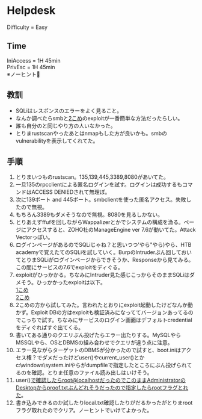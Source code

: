 # Helpdesk
Difficulty = Easy

## Time
IniAccess = 1H 45min  
PrivEsc = 1H 45min  
※ノーヒント👏

## 教訓
- SQLiはレスポンスのエラーをよく見ること。
- なんか調べたらsmbと[2こめ](https://github.com/PeterSufliarsky/exploits/blob/master/CVE-2014-5301.py)のexploitが一番簡単な方法だったらしい。
- 誰も自分のと同じやり方の人いなかった。
- とりまrustscanやったあとはnmapもした方が良いかも。smbのvulnerabilityを表示してくれてた。

## 手順
1. とりまいつものrustscan。135,139,445,3389,8080があいてた。
2. 一旦135のrpcclientによる匿名ログインを試す。ログインは成功するもコマンドはACCESS DENIEDされて無理ぽ。
3. 次に139ポート and 445ポート。smbclientを使った匿名アクセス。失敗したので無視。
4. もちろん3389もダメそうなので無視。8080を見るしかない。
5. とりあえずffufを回しながらWappalizerとかでシステムの構成を漁る。ページにアクセスすると、ZOHO社のManageEngine ver 7.6が動いてた。Attack Vectorっぽい。
6. ログインページがあるのでSQLiじゃね？と思いつつ'やら"やら)やら、HTB academyで覚えたてのSQLiを試していく。BurpのIntruderぶん回しておいてとりまSQLiがログインページからできそうか、Responseから見てみる。この間にサービスの7.6でexploitをディぐる。
7. exploitがひっかかる。ちなみにIntruder見た感じこっからそのままSQLiはダメそう。ひっかかったexploitは以下。  
[1こめ](https://www.exploit-db.com/exploits/11793)  
[2こめ](https://github.com/PeterSufliarsky/exploits/blob/master/CVE-2014-5301.py)  
8. 2こめの方から試してみた。言われたとおりにexploit起動したけどなんか動かず。Exploit DBの方はexploitも検証済みになっててバージョンあってるのでこっちで試す。ちなみにサービスのログイン画面はデフォルトcredentialをディぐればすぐ出てくる。
9. 書いてある通りのクエリぶん投げたらエラー出たりする。MySQLやらMSSQLやら、OSとDBMSの組み合わせでクエリが違う点に注意。
10. エラー見ながらターゲットのDBMSが分かったので試すと、boot.iniはアクセス権？でダメだったけどuser()やcurrent_user()とかc:\\windows\\system.iniやらがdumpfileで指定したところにぶん投げられてるのを確認。とりま任意のファイル読み出しはいけそう。
11. user()で確認したらroot@localhostだったのでこのままAdministratorのDesktopからproof.txtぶんどれそうだったので指定したらrootフラグとれた。
12. 書き込みできるのか試したりlocal.txt確認したりがだるかったがとりまrootフラグ取れたのでクリア。ノーヒントでいけてよかった。
